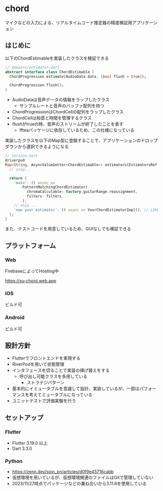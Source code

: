 # chord

マイクなどの入力による、リアルタイムコード推定器の精度検証用アプリケーション

## はじめに

以下のChordEstimableを実装したクラスを検証できる

```dart
// domains/estimator.dart
abstract interface class ChordEstimable {
  ChordProgression estimate(AudioData data, {bool flush = true});

  ChordProgression flush();
}
```

- AudioDataは音声データの情報をラップしたクラス
  - サンプルレートと音声のバッファ配列を持つ
- ChordProgressionはChordCellの配列をラップしたクラス
- ChordCellは和音と時間を管理するクラス
- flushがtrueの時、音声のストリームが終了したことを表す
  - ffteaパッケージに依存しているため、この仕様になっている

実装したクラスを以下のMap型に登録することで、アプリケーションのドロップダウンから選択できるようになる

```dart
// service.dart
@riverpod
Map<String, AsyncValueGetter<ChordEstimable>> estimators(EstimatorsRef ref) {
  // snip...

  return {
    'main': () async =>
        PatternMatchingChordEstimator(
          chromaCalculable: factory.guitarRange.reassignment,
          filters: filters,
        ),
    // snip...
    'new your estimator': () async => YourChordEstimatorImpl(), // LIKE HERE
  };
}
```

また、テストコードを用意しているため、GUIなしでも検証できる

## プラットフォーム

### Web

FirebaseによってHosting中

<https://su-chord.web.app>

### iOS

ビルド可

### Android

ビルド可

## 設計方針

- Flutterでフロントエンドを実現する
- RiverPodを用いて状態管理
- インタフェースを切ることで実装の挿げ替えをする
  - 呼び出し可能クラスを多用している
    - ストラテジパターン
- 基本的にイミュータブルを意識して設計、実装しているが、一部はパフォーマンスを考えてミュータブルになっている
- ユニットテストで評価実験を行う

## セットアップ

### Flutter

- Flutter 3.19.0 以上
- Dart 3.3.0

### Python

- <https://zenn.dev/sion_pn/articles/d0f9e45716cabb>
- 仮想環境を用いているが、仮想環境関連のファイルはGitで管理していない
- 2023/11/27時点でパッケージなどの兼ね合いから3.11.6を使用している
